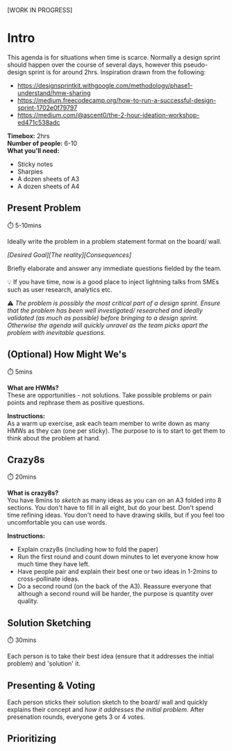 [WORK IN PROGRESS]

# Intro
This agenda is for situations when time is scarce. Normally a design sprint should happen over the course of several days, however this pseudo-design sprint is for around 2hrs. Inspiration drawn from the following:
- https://designsprintkit.withgoogle.com/methodology/phase1-understand/hmw-sharing
- https://medium.freecodecamp.org/how-to-run-a-successful-design-sprint-1702e0f79797
- https://medium.com/@ascent0/the-2-hour-ideation-workshop-ed471c538adc

**Timebox:** 2hrs\
**Number of people:** 6-10\
**What you'll need:**
- Sticky notes
- Sharpies
- A dozen sheets of A3
- A dozen sheets of A4

## Present Problem

⏱️ 5-10mins

Ideally write the problem in a problem statement format on the board/ wall.

_[Desired Goal][The reality][Consequences]_

Briefly elaborate and answer any immediate questions fielded by the team.

:bulb: If you have time, now is a good place to inject lightning talks from SMEs such as user research, analytics etc.

:warning: _The problem is possibly the most critical part of a design sprint. Ensure that the problem has been well investigated/ researched and ideally validated (as much as possible) before bringing to a design sprint. Otherwise the agenda will quickly unravel as the team picks apart the problem with inevitable questions._

## (Optional) How Might We's

⏱️ 5mins

**What are HWMs?**\
These are opportunities - not solutions. Take possible problems or pain points and rephrase them as positive questions.

**Instructions:**\
As a warm up exercise, ask each team member to write down as many HMWs as they can (one per sticky). The purpose to is to start to get them to think about the problem at hand.

## Crazy8s
⏱️ 20mins

**What is crazy8s?**\
You have 8mins to _sketch_ as many ideas as you can on an A3 folded into 8 sections. You don't have to fill in all eight, but do your best. Don't spend time refining ideas. You don't need to have drawing skills, but if you feel too uncomfortable you can use words.

**Instructions:**
- Explain crazy8s (including how to fold the paper)
- Run the first round and count down minutes to let everyone know how much time they have left.
- Have people pair and explain their best one or two ideas in 1-2mins to cross-pollinate ideas.
- Do a second round (on the back of the A3). Reassure everyone that although a second round will be harder, the purpose is quantity over quality.

## Solution Sketching

⏱️ 30mins

Each person is to take their best idea (ensure that it addresses the initial problem) and 'solution' it.

## Presenting & Voting
Each person sticks their solution sketch to the board/ wall and quickly explains their concept and _*how it addresses the initial problem.*_
After presenation rounds, everyone gets 3 or 4 votes.

## Prioritizing
